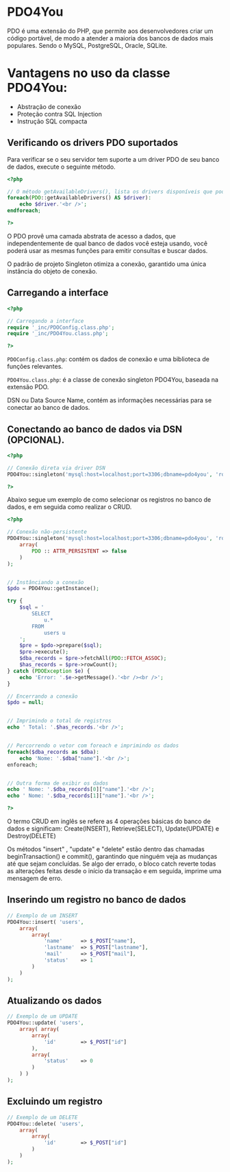 # PDO4You

PDO é uma extensão do PHP, que permite aos desenvolvedores criar um código portável, de modo a atender a maioria dos bancos de dados mais populares. 
Sendo o MySQL, PostgreSQL, Oracle, SQLite.


Vantagens no uso da classe PDO4You:
==========
* Abstração de conexão
* Proteção contra SQL Injection
* Instrução SQL compacta



Verificando os drivers PDO suportados
-------------------------------------
Para verificar se o seu servidor tem suporte a um driver PDO de seu banco de dados, execute o seguinte método.

~~~ php
<?php

// O método getAvailableDrivers(), lista os drivers disponíveis que podem ser usados pelo DSN do PDO
foreach(PDO::getAvailableDrivers() AS $driver):
	echo $driver.'<br />';
endforeach;

?>
~~~

O PDO provê uma camada abstrata de acesso a dados, que independentemente de qual banco de dados você esteja usando, você poderá usar as mesmas funções para emitir consultas e buscar dados.



O padrão de projeto Singleton otimiza a conexão, garantido uma única instância do objeto de conexão.

Carregando a interface
----------------------

~~~ php
<?php

// Carregando a interface
require '_inc/PDOConfig.class.php';
require '_inc/PDO4You.class.php';

?>
~~~ 

`PDOConfig.class.php`: contém os dados de conexão e uma biblioteca de funções relevantes.

`PDO4You.class.php`: é a classe de conexão singleton PDO4You, baseada na extensão PDO.


DSN ou Data Source Name, contém as informações necessárias para se conectar ao banco de dados.



Conectando ao banco de dados via DSN (OPCIONAL). 
------------------------------------------------

~~~ php
<?php

// Conexão direta via driver DSN
PDO4You::singleton('mysql:host=localhost;port=3306;dbname=pdo4you', 'root', '1234');

?>
~~~ 



Abaixo segue um exemplo de como selecionar os registros no banco de dados, e em seguida como realizar o CRUD.

~~~ php
<?php

// Conexão não-persistente
PDO4You::singleton('mysql:host=localhost;port=3306;dbname=pdo4you', 'root', '1234',
	array(
		PDO :: ATTR_PERSISTENT => false 
	)
);


// Instânciando a conexão
$pdo = PDO4You::getInstance();

try {
	$sql = '
		SELECT
			u.* 
		FROM
			users u
	';
	$pre = $pdo->prepare($sql);
	$pre->execute();
	$dba_records = $pre->fetchAll(PDO::FETCH_ASSOC);
	$has_records = $pre->rowCount();
} catch (PDOException $e) {
	echo 'Error: '.$e->getMessage().'<br /><br />';
}

// Encerrando a conexão
$pdo = null;


// Imprimindo o total de registros
echo ' Total: '.$has_records.'<br />';


// Percorrendo o vetor com foreach e imprimindo os dados
foreach($dba_records as $dba):
	echo 'Nome: '.$dba["name"].'<br />';
enforeach;


// Outra forma de exibir os dados
echo ' Nome: '.$dba_records[0]["name"].'<br />';
echo ' Nome: '.$dba_records[1]["name"].'<br />';

?>
~~~ 


O termo CRUD em inglês se refere as 4 operações básicas do banco de dados e significam: 
Create(INSERT), Retrieve(SELECT), Update(UPDATE) e Destroy(DELETE)


Os métodos "insert" , "update" e "delete" estão dentro das chamadas beginTransaction() e commit(), garantindo que ninguém veja as mudanças até que sejam concluídas. 
Se algo der errado, o bloco catch reverte todas as alterações feitas desde o início da transação e em seguida, imprime uma mensagem de erro.



Inserindo um registro no banco de dados
-----------------------------------------
~~~ php
// Exemplo de um INSERT
PDO4You::insert( 'users', 
	array(
		array(
			'name'		=> $_POST["name"],
			'lastname'	=> $_POST["lastname"],
			'mail'		=> $_POST["mail"],
			'status'	=> 1
		)
	)
);
~~~ 


Atualizando os dados
--------------------
~~~ php
// Exemplo de um UPDATE
PDO4You::update( 'users', 
	array( array(
		array(
			'id' 		=> $_POST["id"]
		),
		array(
			'status'	=> 0
		)
	) )
);
~~~ 


Excluindo um registro
---------------------
~~~ php
// Exemplo de um DELETE
PDO4You::delete( 'users', 
	array(
		array(
			'id'		=> $_POST["id"]
		)
	)
);
~~~ 
